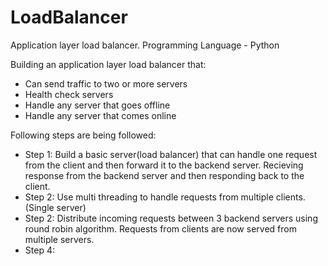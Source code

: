 # LoadBalancer
Application layer load balancer.
Programming Language - Python

Building an application layer load balancer that:
- Can send traffic to two or more servers
- Health check servers
- Handle any server that goes offline
- Handle any server that comes online

Following steps are being followed:
- Step 1: Build a basic server(load balancer) that can handle one request from the client and then forward it to the backend server. Recieving response from the backend server and then responding back to the client.
- Step 2: Use multi threading to handle requests from multiple clients.(Single server)
- Step 2: Distribute incoming requests between 3 backend servers using round robin algorithm. Requests from clients are now served from multiple servers.
- Step 4: 
